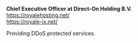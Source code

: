 <b>Chief Executive Officer at Direct-On Holding B.V.</b><br>
<a href="https://royalehosting.net/">https://royalehosting.net/</a><br>
<a href="https://royale-ix.net/">https://royale-ix.net/</a><br>

<p>Providing DDoS protected services.</p>
